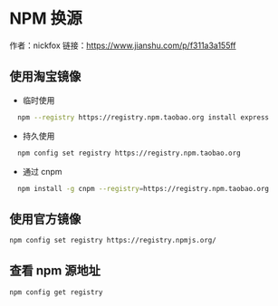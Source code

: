 # NPM 换源

作者：nickfox
链接：https://www.jianshu.com/p/f311a3a155ff

## 使用淘宝镜像

- 临时使用

```bash
  npm --registry https://registry.npm.taobao.org install express
```

- 持久使用

```bash
  npm config set registry https://registry.npm.taobao.org
```

- 通过 cnpm

```bash
  npm install -g cnpm --registry=https://registry.npm.taobao.org
```

## 使用官方镜像

```bash
npm config set registry https://registry.npmjs.org/
```

## 查看 npm 源地址

```bash
npm config get registry
```
